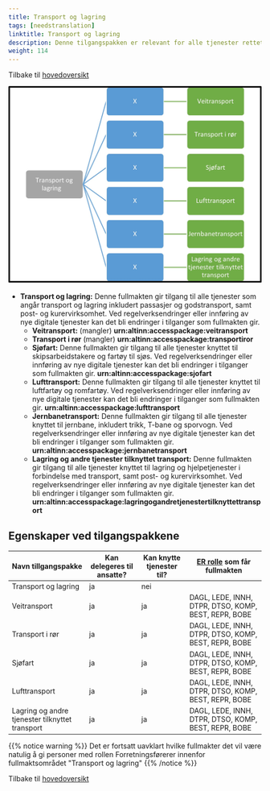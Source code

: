```yaml
---
title: Transport og lagring
tags: [needstranslation]
linktitle: Transport og lagring
description: Denne tilgangspakken er relevant for alle tjenester rettet mot virksomheter med aktivitet innen transport og lagring
weight: 114
---
```


Tilbake til [hovedoversikt](/authorization/what-do-you-get/accessgroups/type-accessgroups/versjon-3/#oversikt-over-tilgangspakker)


![Transport og lagring](tl3.jpg "Transport og lagring")
- **Transport og lagring:** Denne fullmakten gir tilgang til alle tjenester som angår transport og lagring inkludert passasjer og godstransport, samt post- og kurervirksomhet. Ved regelverksendringer eller innføring av nye digitale tjenester kan det bli endringer i tilganger som fullmakten gir.
	- **Veitransport:** (mangler)	 **urn:altinn:accesspackage:veitransport**
	- **Transport i rør** (mangler)  **urn:altinn:accesspackage:transportiror**
	- **Sjøfart:** Denne fullmakten gir tilgang til alle tjenester knyttet til skipsarbeidstakere og fartøy til sjøs. Ved regelverksendringer eller innføring av nye digitale tjenester kan det bli endringer i tilganger som fullmakten gir. **urn:altinn:accesspackage:sjofart**
	- **Lufttransport:** Denne fullmakten gir tilgang til alle tjenester knyttet til luftfartøy og romfartøy. Ved regelverksendringer eller innføring av nye digitale tjenester kan det bli endringer i tilganger som fullmakten gir. **urn:altinn:accesspackage:lufttransport**
	- **Jernbanetransport:** Denne fullmakten gir tilgang til alle tjenester knyttet til jernbane, inkludert trikk, T-bane og sporvogn. Ved regelverksendringer eller innføring av nye digitale tjenester kan det bli endringer i tilganger som fullmakten gir. **urn:altinn:accesspackage:jernbanetransport**
	- **Lagring og andre tjenester tilknyttet transport:** Denne fullmakten gir tilgang til alle tjenester knyttet til  lagring og hjelpetjenester i forbindelse med transport, samt post- og kurervirksomhet. Ved regelverksendringer eller innføring av nye digitale tjenester kan det bli endringer i tilganger som fullmakten gir. **urn:altinn:accesspackage:lagringogandretjenestertilknyttettransport**


## Egenskaper ved tilgangspakkene
|Navn tillgangspakke|Kan delegeres til ansatte?|Kan knytte tjenester til?|[ER rolle](/authorization/what-do-you-get/accessgroups/register_er/#rolletyper-fra-enhetsregisteret) som får fullmakten|
|---|---|---|---|
|Transport og lagring| ja|nei||
|Veitransport|ja|ja|DAGL, LEDE, INNH, DTPR, DTSO, KOMP, BEST, REPR, BOBE|
|Transport i rør|ja|ja|DAGL, LEDE, INNH, DTPR, DTSO, KOMP, BEST, REPR, BOBE|
|Sjøfart|ja|ja|DAGL, LEDE, INNH, DTPR, DTSO, KOMP, BEST, REPR, BOBE|
|Lufttransport|ja|ja|DAGL, LEDE, INNH, DTPR, DTSO, KOMP, BEST, REPR, BOBE|
|Lagring og andre tjenester tilknyttet transport|ja|ja|DAGL, LEDE, INNH, DTPR, DTSO, KOMP, BEST, REPR, BOBE|

{{% notice warning %}} Det er fortsatt uavklart hvilke fullmakter det vil være natulig å gi personer med rollen Forretningsførerer innenfor fullmaktsområdet "Transport og lagring" {{% /notice %}}

Tilbake til [hovedoversikt](/authorization/what-do-you-get/accessgroups/type-accessgroups/versjon-3/#oversikt-over-tilgangspakker)
